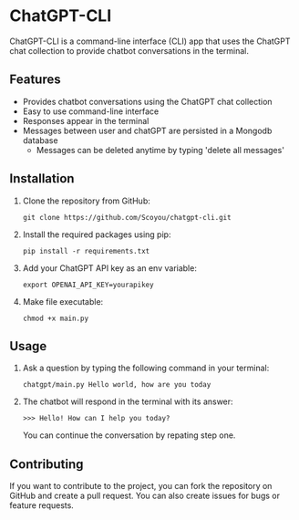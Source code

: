 # ChatGPT-CLI

ChatGPT-CLI is a command-line interface (CLI) app that uses the ChatGPT chat collection to provide chatbot conversations in the terminal.

## Features

- Provides chatbot conversations using the ChatGPT chat collection
- Easy to use command-line interface
- Responses appear in the terminal
- Messages between user and chatGPT are persisted in a Mongodb database
    - Messages can be deleted anytime by typing 'delete all messages'

## Installation

1. Clone the repository from GitHub:

   ```
   git clone https://github.com/Scoyou/chatgpt-cli.git
   ```

2. Install the required packages using pip:

   ```
   pip install -r requirements.txt
   ```

3. Add your ChatGPT API key as an env variable:

    ``` 
    export OPENAI_API_KEY=yourapikey
    ```

4. Make file executable:

    ```
    chmod +x main.py
    ```

## Usage

1. Ask a question by typing the following command in your terminal:

   ```
   chatgpt/main.py Hello world, how are you today
   ```

2. The chatbot will respond in the terminal with its answer:

   ```
   >>> Hello! How can I help you today?
   ```

   You can continue the conversation by repating step one.

## Contributing

If you want to contribute to the project, you can fork the repository on GitHub and create a pull request. You can also create issues for bugs or feature requests.
